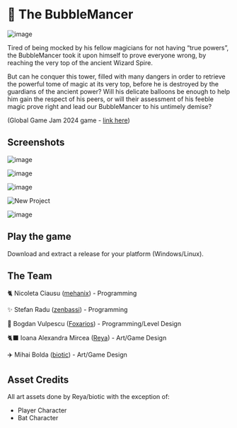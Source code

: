# 🫧 The BubbleMancer

![image](https://github.com/user-attachments/assets/5ff44a8b-2dff-4728-a716-668357b96232)


Tired of being mocked by his fellow magicians for not having “true powers”, the BubbleMancer took it upon himself to prove everyone wrong, by reaching the very top of the ancient Wizard Spire.

But can he conquer this tower, filled with many dangers in order to retrieve the powerful tome of magic at its very top, before he is destroyed by the guardians of the ancient power? Will his delicate balloons be enough to help him gain the respect of his peers, or will their assessment of his feeble magic prove right and lead our BubbleMancer to his untimely demise?

(Global Game Jam 2024 game - [link here](https://globalgamejam.org/games/2025/bubblemancer-4-0))
## Screenshots

![image](https://github.com/user-attachments/assets/62ea0ef3-b549-4c0d-9828-cc5ba35728f2)

![image](https://github.com/user-attachments/assets/97f9f6c6-b932-45c5-af34-05c261a174f7)

![image](https://github.com/user-attachments/assets/8e451b62-4d4c-4602-8575-0cd79eb83707)

![New Project](https://github.com/user-attachments/assets/24cf3244-4dbc-4ea5-b9d0-93e5fe913ad3)

![image](https://github.com/user-attachments/assets/7464a856-ae3e-4b4a-ba01-e8500a2ab7c9)

## Play the game

Download and extract a release for your platform (Windows/Linux).

## The Team

🐈 Nicoleta Ciausu ([mehanix](https://github.com/mehanix)) - Programming

✨ Stefan Radu ([zenbassi](https://github.com/Stefan-Radu)) - Programming

🦊 Bogdan Vulpescu ([Foxarios](https://www.linkedin.com/in/alexandru-bogdan-vulpescu/)) - Programming/Level Design

🐈‍⬛ Ioana Alexandra Mircea ([Reya](mailto:ioanaalexandramircea@yahoo.com)) - Art/Game Design

✈️ Mihai Bolda ([biotic](mihai_bolda@yahoo.com)) - Art/Game Design

## Asset Credits

All art assets done by Reya/biotic with the exception of:
- Player Character
- Bat Character
